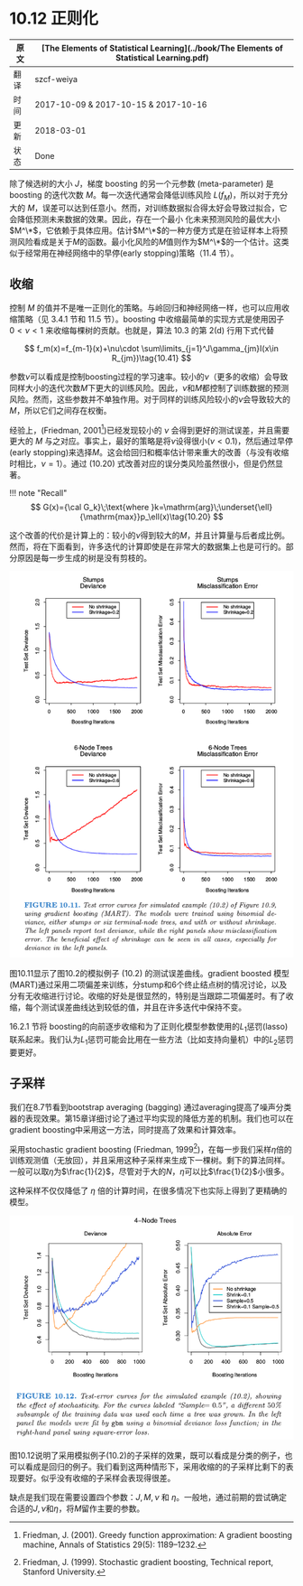 # 10.12 正则化

| 原文   | [The Elements of Statistical Learning](../book/The Elements of Statistical Learning.pdf) |
| ---- | ---------------------------------------- |
| 翻译   | szcf-weiya                               |
| 时间   | 2017-10-09    &  2017-10-15 & 2017-10-16                      |
| 更新   | 2018-03-01                               |
| 状态 | Done|

除了候选树的大小 $J$，梯度 boosting 的另一个元参数 (meta-parameter) 是 boosting 的迭代次数 $M$。每一次迭代通常会降低训练风险 $L(f_M)$，所以对于充分大的 $M$，误差可以达到任意小。然而，对训练数据拟合得太好会导致过拟合，它会降低预测未来数据的效果。因此，存在一个最小
化未来预测风险的最优大小$M^\*$，它依赖于具体应用。估计$M^\*$的一种方便方式是在验证样本上将预测风险看成是关于$M$的函数。最小化风险的$M$值则作为$M^\*$的一个估计。这类似于经常用在神经网络中的早停(early stopping)策略（11.4 节）。

## 收缩

控制 $M$ 的值并不是唯一正则化的策略。与岭回归和神经网络一样，也可以应用收缩策略（见 3.4.1 节和 11.5 节）。boosting 中收缩最简单的实现方式是使用因子 $0 < \nu < 1$ 来收缩每棵树的贡献。也就是，算法 10.3 的第 2(d) 行用下式代替

$$
f_m(x)=f_{m-1}(x)+\nu\cdot \sum\limits_{j=1}^J\gamma_{jm}I(x\in R_{jm})\tag{10.41}
$$

参数$\nu$可以看成是控制boosting过程的学习速率。较小的$\nu$（更多的收缩）会导致同样大小的迭代次数$M$下更大的训练风险。因此，$\nu$和$M$都控制了训练数据的预测风险。然而，这些参数并不单独作用。对于同样的训练风险较小的$\nu$会导致较大的$M$，所以它们之间存在权衡。

经验上，(Friedman, 2001[^1])已经发现较小的 $\nu$ 会得到更好的测试误差，并且需要更大的 $M$ 与之对应。事实上，最好的策略是将$\nu$设得很小($\nu < 0.1$)，然后通过早停(early stopping)来选择$M$。这会给回归和概率估计带来重大的改善（与没有收缩时相比，$\nu = 1$）。通过 (10.20) 式改善对应的误分类风险虽然很小，但是仍然显著。

!!! note "Recall"
    $$
    G(x)={\cal G_k}\;\text{where }k=\mathrm{arg}\;\underset{\ell}{\mathrm{max}}p_\ell(x)\tag{10.20}
    $$

这个改善的代价是计算上的：较小的$\nu$得到较大的$M$，并且计算量与后者成比例。然而，将在下面看到，许多迭代的计算即使是在非常大的数据集上也是可行的。部分原因是每一步生成的树是没有剪枝的。

![](../img/10/fig10.11.png)

图10.11显示了图10.2的模拟例子 (10.2) 的测试误差曲线。gradient boosted 模型(MART)通过采用二项偏差来训练，分stump和6个终止结点树的情况讨论，以及分有无收缩进行讨论。收缩的好处是很显然的，特别是当跟踪二项偏差时。有了收缩，每个测试误差曲线达到较低的值，并且在许多迭代中保持不变。

16.2.1 节将 boosting的向前逐步收缩和为了正则化模型参数使用的$L_1$惩罚(lasso)联系起来。我们认为$L_1$惩罚可能会比用在一些方法（比如支持向量机）中的$L_2$惩罚要更好。


## 子采样

我们在8.7节看到bootstrap averaging (bagging) 通过averaging提高了噪声分类器的表现效果。第15章详细讨论了通过平均实现的降低方差的机制。我们也可以在gradient boosting中采用这一方法，同时提高了效果和计算效率。

采用stochastic gradient boosting (Friedman, 1999[^2])，在每一步我们采样$\eta$倍的训练观测值（无放回），并且采用这种子采样来生成下一棵树。剩下的算法同样。一般可以取$\eta$为$\frac{1}{2}$，尽管对于大的$N$，$\eta$可以比$\frac{1}{2}$小很多。

这种采样不仅仅降低了 $\eta$ 倍的计算时间，在很多情况下也实际上得到了更精确的模型。

![](../img/10/fig10.12.png)

图10.12说明了采用模拟例子(10.2)的子采样的效果，既可以看成是分类的例子，也可以看成是回归的例子。我们看到这两种情形下，采用收缩的的子采样比剩下的表现要好。似乎没有收缩的子采样会表现得很差。

缺点是我们现在需要设置四个参数：$J,M,\nu$ 和 $\eta$。一般地，通过前期的尝试确定合适的$J,\nu$和$\eta$，将$M$留作主要的参数。

[^1]: Friedman, J. (2001). Greedy function approximation: A gradient boosting machine, Annals of Statistics 29(5): 1189–1232.
[^2]: Friedman, J. (1999). Stochastic gradient boosting, Technical report, Stanford University.
